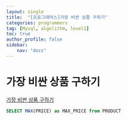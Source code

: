 ```yaml
---
layout: single
title:  "[프로그래머스]가장 비싼 상품 구하기"
categories: programmers
tag: [Mysql, algolithm, level1]
toc: true
author_profile: false
sidebar:
    nav: "docs"
---
```


# 가장 비싼 상품 구하기

[가장 비싼 상품 구하기](https://school.programmers.co.kr/learn/courses/30/lessons/131697)


```sql
SELECT MAX(PRICE) as MAX_PRICE from PRODUCT
```
